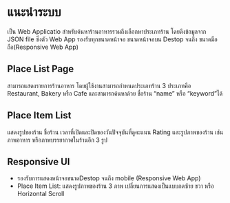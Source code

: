 # แนะนำระบบ
 
เป็น Web Applicatio สำหรับค้นหาร้านอาหารรวมถึงเลือกหาประเภทร้าน โดยดึงข้อมูลจาก JSON file ซึ่งตัว Web App รองรับทุกขนาดหน้าจอ ขนาดหน้าจอบน Destop จนถึง ขนาดมือถือ(Responsive Web App)

## Place List Page
  สามารถแสดงรายการร้านอาหาร โดยผู้ใช้งานสามารถกําหนดประเภทร้าน 3 ประเภทคือ Restaurant, Bakery หรือ Cafe และสามารถค้นหาด้วย ชื่อร้าน “name” หรือ “keyword”ได้
  
## Place Item List
  แสดงรูปของร้าน ชื่อร้าน เวลาที่เปิดและปิดของวันปัจจุบันที่ดูคะแนน Rating และรูปภาพของร้าน เช่น ภาพอาหาร หรือภาพบรรยากาศในร้านอีก 3 รูป

## Responsive UI
  - รองรับการแสดงหน้าจอขนาดDestop จนถึง mobile (Responsive Web App)
  - Place Item List: แสดงรูปภาพของร้าน 3 ภาพ เปลี่ยนการแสดงเป็นแบบกดซ้าย ขวา หรือ Horizontal Scroll
